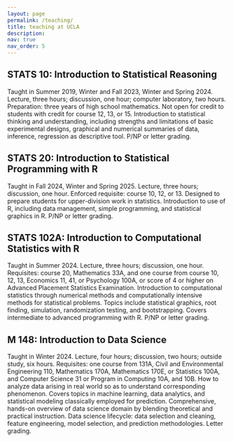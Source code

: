 ```yaml
---
layout: page
permalink: /teaching/
title: teaching at UCLA
description: 
nav: true
nav_order: 5
---
```


## STATS 10: Introduction to Statistical Reasoning
Taught in Summer 2019, Winter and Fall 2023, Winter and Spring 2024.
Lecture, three hours; discussion, one hour; computer laboratory, two hours. Preparation: three years of high school mathematics. Not open for credit to students with credit for course 12, 13, or 15. Introduction to statistical thinking and understanding, including strengths and limitations of basic experimental designs, graphical and numerical summaries of data, inference, regression as descriptive tool. P/NP or letter grading.

## STATS 20: Introduction to Statistical Programming with R
Taught in Fall 2024, Winter and Spring 2025.
Lecture, three hours; discussion, one hour. Enforced requisite: course 10, 12, or 13. Designed to prepare students for upper-division work in statistics. Introduction to use of R, including data management, simple programming, and statistical graphics in R. P/NP or letter grading.

## STATS 102A: Introduction to Computational Statistics with R
Taught in Summer 2024.
Lecture, three hours; discussion, one hour. Requisites: course 20, Mathematics 33A, and one course from course 10, 12, 13, Economics 11, 41, or Psychology 100A, or score of 4 or higher on Advanced Placement Statistics Examination. Introduction to computational statistics through numerical methods and computationally intensive methods for statistical problems. Topics include statistical graphics, root finding, simulation, randomization testing, and bootstrapping. Covers intermediate to advanced programming with R. P/NP or letter grading.

## M 148: Introduction to Data Science
Taught in Winter 2024.
Lecture, four hours; discussion, two hours; outside study, six hours. Requisites: one course from 131A, Civil and Environmental Engineering 110, Mathematics 170A, Mathematics 170E, or Statistics 100A, and Computer Science 31 or Program in Computing 10A, and 10B. How to analyze data arising in real world so as to understand corresponding phenomenon. Covers topics in machine learning, data analytics, and statistical modeling classically employed for prediction. Comprehensive, hands-on overview of data science domain by blending theoretical and practical instruction. Data science lifecycle: data selection and cleaning, feature engineering, model selection, and prediction methodologies. Letter grading.

